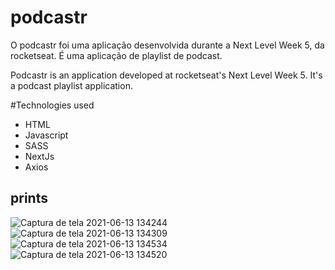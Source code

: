# podcastr

O podcastr foi uma aplicação desenvolvida durante a Next Level Week 5, da rocketseat. É uma aplicação de playlist de podcast.

Podcastr is an application developed at rocketseat's Next Level Week 5. It's a podcast playlist application. 

#Technologies used
<ul>
<li>HTML</li>
<li>Javascript</li>
<li>SASS</li>
<li>NextJs</li>
<li>Axios</li>
</ul>

## prints
![Captura de tela 2021-06-13 134244](https://user-images.githubusercontent.com/68669058/121815533-5a08b400-cc4d-11eb-84bd-788e316b1cf9.png)
![Captura de tela 2021-06-13 134309](https://user-images.githubusercontent.com/68669058/121815536-5b39e100-cc4d-11eb-9718-c9abbc65fd80.png)
![Captura de tela 2021-06-13 134534](https://user-images.githubusercontent.com/68669058/121815600-ae139880-cc4d-11eb-8023-4a100a370424.png)
![Captura de tela 2021-06-13 134520](https://user-images.githubusercontent.com/68669058/121815596-ace26b80-cc4d-11eb-96ba-afed7d266ef0.png)

